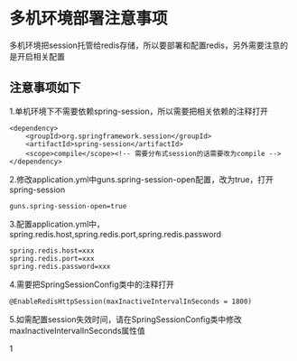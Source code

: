 # 多机环境部署注意事项
多机环境把session托管给redis存储，所以要部署和配置redis，另外需要注意的是开启相关配置

## 注意事项如下
1.单机环境下不需要依赖spring-session，所以需要把相关依赖的注释打开
```
<dependency>
    <groupId>org.springframework.session</groupId>
    <artifactId>spring-session</artifactId>
    <scope>compile</scope><!-- 需要分布式session的话需要改为compile -->
</dependency>
```
2.修改application.yml中guns.spring-session-open配置，改为true，打开spring-session
```
guns.spring-session-open=true
```
3.配置application.yml中，spring.redis.host,spring.redis.port,spring.redis.password
```
spring.redis.host=xxx
spring.redis.port=xxx
spring.redis.password=xxx
```
4.需要把SpringSessionConfig类中的注释打开
```
@EnableRedisHttpSession(maxInactiveIntervalInSeconds = 1800)
```
5.如需配置session失效时间，请在SpringSessionConfig类中修改maxInactiveIntervalInSeconds属性值

1